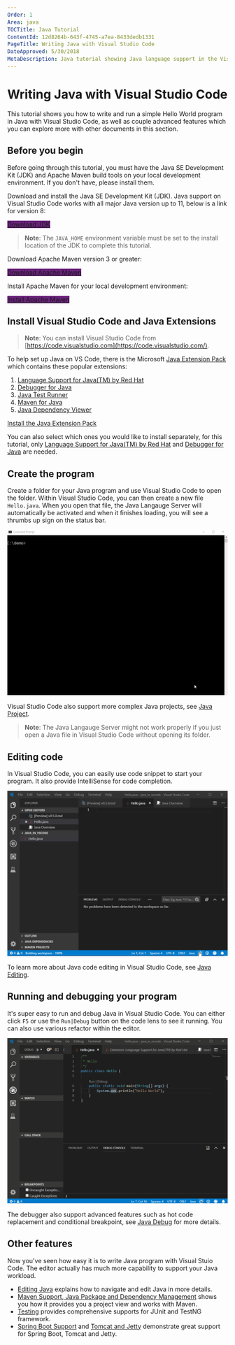```yaml
---
Order: 1
Area: java
TOCTitle: Java Tutorial
ContentId: 12d8264b-643f-4745-a7ea-8433dedb1331
PageTitle: Writing Java with Visual Studio Code
DateApproved: 5/30/2018
MetaDescription: Java tutorial showing Java language support in the Visual Studio Code editor
---
```


# Writing Java with Visual Studio Code

This tutorial shows you how to write and run a simple Hello World program in Java with Visual Studio Code, as well as couple advanced features which you can explore more with other documents in this section.

## Before you begin

Before going through this tutorial, you must have the Java SE Development Kit (JDK) and Apache Maven build tools on your local development environment. If you don't have, please install them.

Download and install the Java SE Development Kit (JDK). Java support on Visual Studio Code works with all major Java version up to 11, below is a link for version 8:

<a class="tutorial-install-extension-btn" href="http://www.oracle.com/technetwork/java/javase/downloads/jdk8-downloads-2133151.html" target="_blank" style="background-color:#68217A">Download JDK</a>

>**Note**: The `JAVA_HOME` environment variable must be set to the install location of the JDK to complete this tutorial.

Download Apache Maven version 3 or greater:

<a class="tutorial-install-extension-btn" href="https://maven.apache.org/download.cgi" target="_blank" style="background-color:#68217A">Download Apache Maven</a>

Install Apache Maven for your local development environment:

<a class="tutorial-install-extension-btn" href="https://maven.apache.org/install" target="_blank" style="background-color:#68217A">Install Apache Maven</a>

## Install Visual Studio Code and Java Extensions


>**Note**: You can install Visual Studio Code from [https://code.visualstudio.com](https://code.visualstudio.com/).

To help set up Java on VS Code, there is the Microsoft [Java Extension Pack](https://marketplace.visualstudio.com/items?itemName=vscjava.vscode-java-pack) which contains these popular extensions:

1. [Language Support for Java(TM) by Red Hat](https://marketplace.visualstudio.com/items?itemName=redhat.java)
2. [Debugger for Java](https://marketplace.visualstudio.com/items?itemName=vscjava.vscode-java-debug)
3. [Java Test Runner](https://marketplace.visualstudio.com/items?itemName=vscjava.vscode-java-test)
4. [Maven for Java](https://marketplace.visualstudio.com/items?itemName=vscjava.vscode-maven)
5. [Java Dependency Viewer](https://marketplace.visualstudio.com/items?itemName=vscjava.vscode-java-dependency)

<a class="tutorial-install-extension-btn" href="vscode:extension/vscjava.vscode-java-pack">Install the Java Extension Pack</a>

You can also select which ones you would like to install separately, for this tutorial, only [Language Support for Java(TM) by Red Hat](https://marketplace.visualstudio.com/items?itemName=redhat.java) and [Debugger for Java](https://marketplace.visualstudio.com/items?itemName=vscjava.vscode-java-debug) are needed.

## Create the program

Create a folder for your Java program and use Visual Studio Code to open the folder. Within Visual Studio Code, you can then create a new file `Hello.java`. When you open that file, the Java Langauge Server will automatically be activated and when it finishes loading, you will see a thrumbs up sign on the status bar.

![Create Project](images/java-tutorial/create-file.gif)

Visual Studio Code also support more complex Java projects, see [Java Project](/docs/java/java-project.md).

>**Note**: The Java Langauge Server might not work properly if you just open a Java file in Visual Studio Code without opening its folder.

## Editing code

In Visual Studio Code, you can easily use code snippet to start your program. It also provide IntelliSense for code completion.

![Edit Code](images/java-tutorial/edit-code.gif)

To learn more about Java code editing in Visual Studio Code, see [Java Editing](/docs/java/java-editing.md).

## Running and debugging your program

It's super easy to run and debug Java in Visual Studio Code. You can either click `F5` or use the `Run|Debug` button on the code lens to see it running. You can also use various refactor within the editor.

![Run and Debug](images/java-tutorial/run-debug.gif)

The debugger also support advanced features such as hot code replacement and conditional breakpoint, see [Java Debug](/docs/java/java-debugging.md) for more details.

## Other features

Now you've seen how easy it is to write Java program with Visual Stuio Code. The editor actually has much more capability to support your Java workload.

* [Editing Java](/docs/java/java-editing.md) explains how to navigate and edit Java in more details.
* [Maven Support, Java Package and Dependency Management](/docs/java/java-project.md) shows you how it provides you a project view and works with Maven.
* [Testing](/docs/java/java-resting.md) provides comprehensive supports for JUnit and TestNG framework.
* [Spring Boot Support](/docs/java/java-spring-boot.md) and [Tomcat and Jetty](/docs/java/java-tomcat-jetty.md) demonstrate great support for Spring Boot, Tomcat and Jetty.
